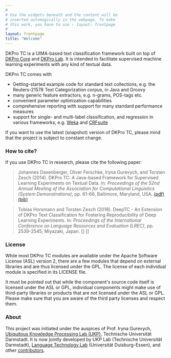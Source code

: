 ```yaml
---
#
# Use the widgets beneath and the content will be
# inserted automagically in the webpage. To make
# this work, you have to use › layout: frontpage
#
layout: frontpage
title: "Welcome"
---
```


DKPro TC is a UIMA-based text classification framework built on top of [DKPro Core][DKPRO_CORE] and [DKPro Lab][DKPRO_LAB]. It is intended to facilitate supervised machine learning experiments with any kind of textual data. 

DKPro TC comes with

  * Getting-started example code for standard text collections, e.g. the Reuters-21578 Text Categorization corpus, in Java and Groovy
  * many generic feature extractors, e.g. n-grams, POS-tags etc.
  * convenient parameter optimization capabilities
  * comprehensive reporting with support for many standard performance measures
  * support for single- and multi-label classification, and regression in various frameworks, e.g. [Weka][WEKA] and [CRFsuite][CRFSUITE]

If you want to use the latest (snapshot) version of DKPro TC, please mind that the project is subject to constant change. 


### How to cite?

If you use DKPro TC in research, please cite the following paper:

> Johannes Daxenberger, Oliver Ferschke, Iryna Gurevych, and Torsten Zesch (2014). DKPro TC: A Java-based Framework for Supervised Learning Experiments on Textual Data. In:  *Proceedings of the 52nd Annual Meeting of the Association for Computational Linguistics (System Demonstrations)*, pp. 61-66, Baltimore, Maryland, USA. [(pdf)][ACL_2014] [(bib)][ACL_2014_BIB]

> Tobias Horsmann and Torsten Zesch (2018). DeepTC - An Extension of DKPro Text Classification for Fostering Reproducibility of Deep Learning Experiments. In: *Proceedings of the International Conference on Language Resources and Evaluation (LREC)*, pp. 2539-2545, Miyazaki, Japan. [] []

### License

While most DKPro TC modules are available under the Apache Software License (ASL) version 2, there are a few modules that depend on external libraries and are thus licensed under the GPL. The license of each individual module is specified in its LICENSE file.

It must be pointed out that while the component's source code itself is licensed under the ASL or GPL, individual components might make use of third-party libraries or products that are not licensed under the ASL or GPL. Please make sure that you are aware of the third party licenses and respect them.

### About

This project was initiated under the auspices of Prof. Iryna Gurevych, [Ubiquitous Knowledge Processing Lab (UKP)](https://www.ukp.tu-darmstadt.de/), Technische Universität Darmstadt. It is now jointly developed by UKP Lab (Technische Universität Darmstadt), [Language Technology Lab](http://ltl.uni-due.de/) (Universität Duisburg-Essen), and other [contributors](https://github.com/dkpro/dkpro-tc/blob/master/CONTRIBUTORS.txt).

[DKPRO_CORE]: https://dkpro.github.io/dkpro-core
[DKPRO_LAB]: https://dkpro.github.io/dkpro-lab
[WEKA]: http://www.cs.waikato.ac.nz/ml/weka
[CRFSUITE]: https://github.com/chokkan/crfsuite
[ACL_2014]: http://anthology.aclweb.org//P/P14/P14-5011.pdf
[ACL_2014_BIB]: http://anthology.aclweb.org/P/P14/P14-5011.bib
